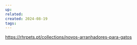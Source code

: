 ```yaml
---
up: 
related: 
created: 2024-08-19
tags:
---
```

https://rhrpets.pt/collections/novos-arranhadores-para-gatos
